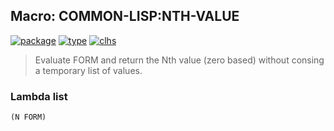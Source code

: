 ## Macro: COMMON-LISP:NTH-VALUE
[![package](https://img.shields.io/badge/Package-COMMON--LISP-5f9ea0.svg?style=social&colorA=999999)](../) [![type](https://img.shields.io/badge/Type-Macro-5f9ea0.svg?style=social&colorA=999999)](../#macro) [![clhs](https://img.shields.io/badge/CLHS-NTH--VALUE-5f9ea0.svg?style=social&colorA=999999)](http://www.lispworks.com/documentation/HyperSpec/Body/m_nth_va.htm) 

> Evaluate FORM and return the Nth value (zero based)
> without consing a temporary list of values.

### Lambda list
```
(N FORM)
```
